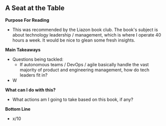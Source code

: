 
## A Seat at the Table

**Purpose For Reading**
- This was recommended by the Liazon book club. The book's subject is about technology leadership / management, which is where I operate 40 hours a week. It would be nice to glean some fresh insights.
 
**Main Takeaways**
- Questions being tackled:
	- If autonomous teams / DevOps / agile basically handle the vast majority of product and engineering management, how do tech leaders fit in?
- W

**What can I do with this?**
- What actions am I going to take based on this book, if any?

**Bottom Line**
- x/10
<!--stackedit_data:
eyJoaXN0b3J5IjpbLTE1OTkxOTU4OSwtNzA1Njc3NjIzXX0=
-->